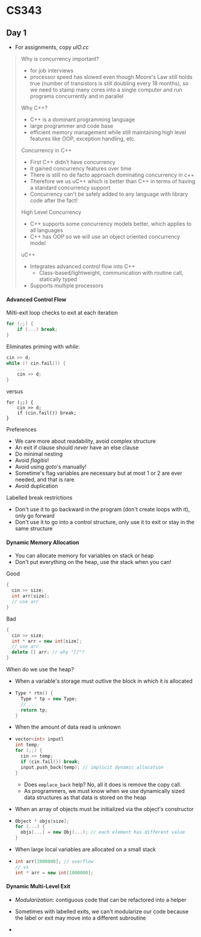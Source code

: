 # CS343

## Day 1

- For assignments, copy _uIO.cc_

> Why is concurrency important?
>
> - for job interviews
> - processor speed has slowed even though Moore's Law still holds true (number of transistors is still doubling every 18 months), so we need to stamp many cores into a single computer and run programs concurrently and in parallel
>
> Why C++?
>
> - C++ is a dominant programming language
> - large programmer and code base
> - efficient memory management while still maintaining high level features like OOP, exception handling, etc.
>
> Concurrency in C++
>
> - First C++ didn't have concurrency
> - It gained concurrency features over time
> - There is still no de facto approach dominating concurrency in c++
> - Therefore we us uC++ which is better than C++ in terms of having a standard concurrency support
> - Concurrency can't be safely added to any language with library code after the fact!
>
> High Level Concurrency
>
> - C++ supports some concurrency models better, which applies to all languages
> - C++ has OOP so we will use an object oriented concurrency model
>
> uC++
>
> - Integrates advanced control flow into C++
>   - Class-based/lightweight, communication with routine call, statically typed
> - Supports multiple processors



#### Advanced Control Flow

Milti-exit loop checks to exit at each iteration

```c++
for (;;) {
	if (...) break;
}
```

Eliminates priming with *while*:

```c++
cin >> d;
while (! cin.fail()) {
	...
	cin >> d;
}
```

versus

```
for (;;) {
	cin >> d;
	if (cin.fail()) break;
}
```

Preferences

- We care more about readability, avoid complex structure
- An exit if clause should *never* have an else clause
- Do minimal nesting
- Avoid *flagitis*!
- Avoid using *goto*'s manually!
- Sometime's flag variables are necessary but at most 1 or 2 are ever needed, and that is rare
- Avoid duplication

Labelled break restrictions

- Don't use it to go backward in the program (don't create loops with it), only go forward
- Don't use it to go into a control structure, only use it to exit or stay in the same structure



#### Dynamic Memory Allocation

- You can allocate memory for variables on stack or heap
- Don't put everything on the heap, use the stack when you can!

Good

```c++
{
  cin >> size;
  int arr[size];
  // use arr
}
```

Bad

```c++
{
  cin >> size;
  int * arr = new int[size];
  // use arr
  delete [] arr; // why "[]"?
}
```

When do we use the heap?

- When a variable's storage must outlive the block in which it is allocated

- ```c++
  Type * rtn() {
    Type * tp = new Type;
    // ...
    return tp;
  }
  ```

- When the amount of data read is unknown

- ```C++
  vector<int> inputl
  int temp;
  for (;;) {
    cin >> temp;
    if (cin.fail()) break;
    input.push_back(temp); // implicit dynamic allocation
  }
  ```

  - Does `emplace_back` help? No, all it does is remove the copy call.
  - As programmers, we must know when we use dynamically sized data structures as that data is stored on the heap

- When an array of objects must be initialized via the object's constructor

- ```C++
  Object * objs[size];
  for (...) {
    objs[...] = new Obj(...); // each element has different value
  }
  ```

- When large local variables are allocated on a small stack

- ```c++
  int arr[1000000]; // overflow
  // vs
  int * arr = new int[1000000];
  ```



#### Dynamic Multi-Level Exit

- *Modularization*: contiguous code that can be refactored into a helper

- Sometimes with labelled exits, we can't modularize our code because the label or exit may move into a different subroutine
- 